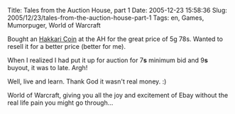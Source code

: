 Title: Tales from the Auction House, part 1
Date: 2005-12-23 15:58:36
Slug: 2005/12/23/tales-from-the-auction-house-part-1
Tags: en, Games, Mumorpuger, World of Warcraft


Bought an [Hakkari Coin][1] at the AH for the great price of 5g 78s. Wanted to
resell it for a better price (better for me).

When I realized I had put it up for auction for 7**s** minimum bid and 9**s**
buyout, it was to late. Argh!

Well, live and learn. Thank God it wasn't real money. :)

World of Warcraft, giving you all the joy and excitement of Ebay without the
real life pain you might go through…

   [1]: http://wow.allakhazam.com/db/item.html?witem=19700
